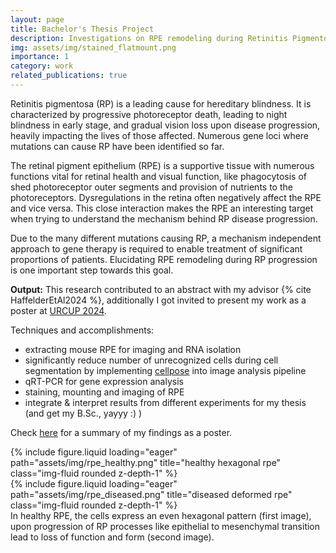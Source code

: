 ```yaml
---
layout: page
title: Bachelor's Thesis Project
description: Investigations on RPE remodeling during Retinitis Pigmentosa disease progression
img: assets/img/stained_flatmount.png
importance: 1
category: work
related_publications: true
---
```


Retinitis pigmentosa (RP) is a leading cause for hereditary blindness. It is characterized by progressive photoreceptor death, leading to night blindness in early stage, and gradual vision loss upon disease progression, heavily impacting the lives of those affected. Numerous gene loci where mutations can cause RP have been identified so far. 

The retinal pigment epithelium (RPE) is a supportive tissue with numerous functions vital for retinal health and visual function, like phagocytosis of shed photoreceptor outer segments and provision of nutrients to the photoreceptors. Dysregulations in the retina often negatively affect the RPE and vice versa. This close interaction makes the RPE an interesting target when trying to understand the mechanism behind RP disease progression. 

Due to the many different mutations causing RP, a mechanism independent approach to gene therapy is required to enable treatment of significant proportions of patients. Elucidating RPE remodeling during RP progression is one important step towards this goal.

**Output:** This research contributed to an abstract with my advisor {% cite HaffelderEtAl2024 %}, additionally I got invited to present my work as a poster at [URCUP 2024](/news/urcup-2024/).

Techniques and accomplishments:

- extracting mouse RPE for imaging and RNA isolation
- significantly reduce number of unrecognized cells during cell segmentation by implementing [cellpose](https://github.com/mouseland/cellpose) into image analysis pipeline
- qRT-PCR for gene expression analysis
- staining, mounting and imaging of RPE
- integrate & interpret results from different experiments for my thesis (and get my B.Sc., yayyy :) )

Check [here](/news/urcup-2024/) for a summary of my findings as a poster.

<div class="row">
    <div class="col-sm mt-3 mt-md-0">
        {% include figure.liquid loading="eager" path="assets/img/rpe_healthy.png" title="healthy hexagonal rpe" class="img-fluid rounded z-depth-1" %}
    </div>
    <div class="col-sm mt-3 mt-md-0">
        {% include figure.liquid loading="eager" path="assets/img/rpe_diseased.png" title="diseased deformed rpe" class="img-fluid rounded z-depth-1" %}
    </div>
</div>
<div class="caption">
    In healthy RPE, the cells express an even hexagonal pattern (first image), upon progression of RP processes like epithelial to mesenchymal transition lead to loss of function and form (second image).
</div>
